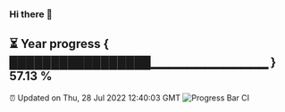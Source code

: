 ### Hi there 👋
⏳ Year progress { █████████████████▁▁▁▁▁▁▁▁▁▁▁▁▁ } 57.13 %
---
⏰ Updated on Thu, 28 Jul 2022 12:40:03 GMT
![Progress Bar CI](https://github.com/liununu/liununu/workflows/Progress%20Bar%20CI/badge.svg)
